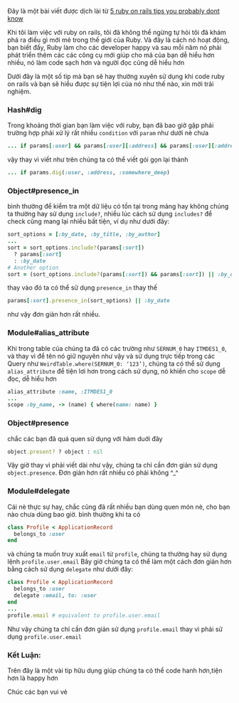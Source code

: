 Đây là một bài viết được dịch lài từ [5 ruby on rails tips you probably dont know](https://hackernoon.com/5-ruby-on-rails-tips-you-probably-dont-know-8b80b4a0890f) 

Khi tôi làm việc với ruby on rails, tôi đã không thể ngừng tự hỏi tôi đã khám phá ra điều gì mới mẻ trong thế giới của Ruby. Và đây là cách nó hoạt động, bạn biết đấy, Ruby làm cho các developer happy và sau mỗi năm nó phải phát triển thêm các các công cụ mới giúp cho mã của bạn dễ hiểu hơn nhiều, nó làm code sạch hơn và người đọc cũng dễ hiểu hơn

Dưới đây là một số tip mà bạn sẽ hay thường xuyên sử dụng khi code ruby on rails và bạn sẽ hiểu được sự tiện lợi của nó như thế nào, xin mời trải nghiệm.

### Hash#dig
Trong khoảng thời gian bạn làm việc với ruby, bạn đã bao giờ gặp phải trường hợp phải xử lý rất nhiều `condition` với `param` như dưới nè chưa
```rb
... if params[:user] && params[:user][:address] && params[:user][:address][:somewhere_deep]
```

vậy thay vì viết như trên chúng ta có thể viết gói gọn lại thành
```rb
... if params.dig(:user, :address, :somewhere_deep)
```

### Object#presence_in
bình thường để  kiểm tra một dữ liệu có tồn tại trong mảng hay không chúng ta thường hay sử dụng `include?`, nhiều lúc cách sử  dụng `includes?` để check cũng mang lại nhiều bất tiện, ví dụ như dưới đây:
```rb
sort_options = [:by_date, :by_title, :by_author]
...
sort = sort_options.include?(params[:sort]) 
  ? params[:sort] 
  : :by_date
# Another option
sort = (sort_options.include?(params[:sort]) && params[:sort]) || :by_date
```
thay vào đó ta có thể sử dụng `presence_in` thay thế
```rb
params[:sort].presence_in(sort_options) || :by_date
```
như vậy đơn giản hơn rất nhiều.

### Module#alias_attribute
Khi trong table của chúng ta đã có các trường như `SERNUM_0` hay `ITMDES1_0`, và thay vì để tên nó giữ nguyên như vậy và sử  dụng trực tiếp trong các Query như `WeirdTable.where(SERNUM_0: ‘123’)`, chúng ta có thể sử dụng `alias_attribute` để tiện lơi hơn trong cách sử dụng, nó  khiến cho `scope` dễ đọc, dễ hiểu hơn
```rb
alias_attribute :name, :ITMDES1_0
...
scope :by_name, -> (name) { where(name: name) }
```

### Object#presence
chắc các bạn đã quá quen sử dụng với hàm duới đây
```rb
object.present? ? object : nil
```
Vậy giờ thay vì phải viết dài như vậy, chúng ta chỉ cần đơn giản sử dụng `object.presence`.
Đơn giản hơn rất nhiều có phải không ^_^

### Module#delegate
Cái nè thực sự hay, chắc cũng đã rất nhiều bạn dùng quen món nè, cho bạn nào chưa dùng bao giờ. 
bình thường khi ta có
```rb
class Profile < ApplicationRecord
  belongs_to :user
end
```
và chúng ta muốn truy xuất `email` từ `profile`, chúng ta thường hay sử dụng lệnh `profile.user.email`
Bây giờ chúng ta có thể làm một cách đơn giản hơn bằng cách sử dụng `delegate` như dưới đây:

```rb
class Profile < ApplicationRecord
  belongs_to :user
  delegate :email, to: :user
end
...
profile.email # equivalent to profile.user.email
```
Như vậy chúng ta chỉ cần đơn giản sử dụng `profile.email` thay vì phải sử dụng `profile.user.email`

### Kết Luận:
Trên đây là một vài tip hữu dụng giúp chúng ta có thể code hanh hơn,tiện hơn là happy hơn

Chúc các bạn vui vẻ